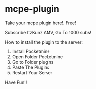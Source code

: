 # mcpe-plugin
Take your mcpe plugin here!. Free!


Subscribe ItzKunz AMV, Go To 1000 subs!

How to install the plugin to the server:

1. Install Pocketmine
2. Open Folder Pocketmine
3. Go to Folder plugins
4. Paste The Plugins
5. Restart Your Server

Have Fun!!
